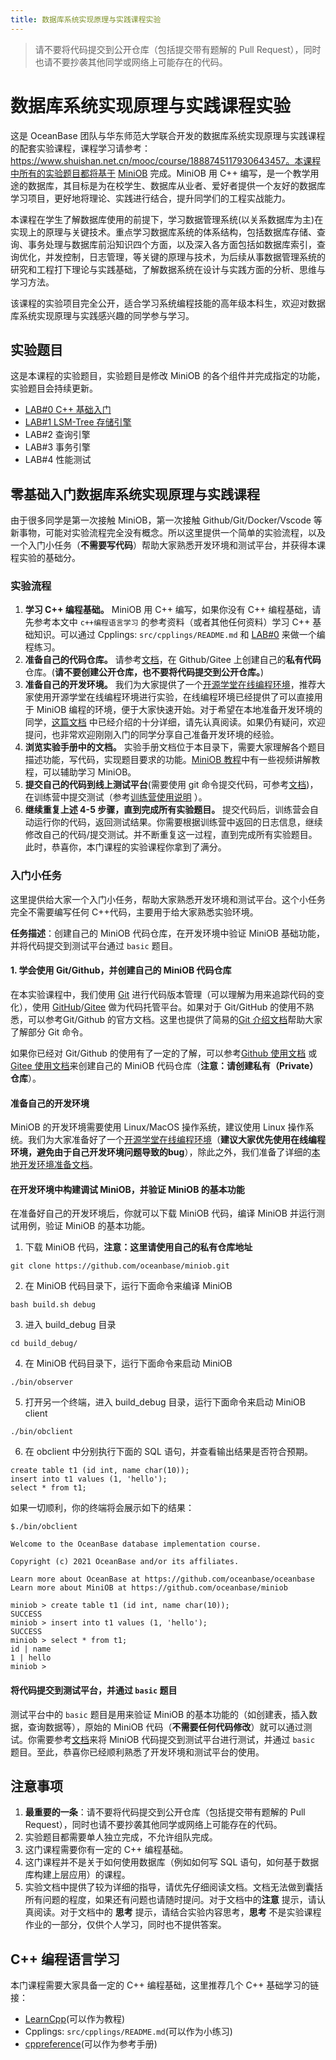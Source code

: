 ```yaml
---
title: 数据库系统实现原理与实践课程实验
---
```


> 请不要将代码提交到公开仓库（包括提交带有题解的 Pull Request），同时也请不要抄袭其他同学或网络上可能存在的代码。

# 数据库系统实现原理与实践课程实验

这是 OceanBase 团队与华东师范大学联合开发的数据库系统实现原理与实践课程的配套实验课程，课程学习请参考：https://www.shuishan.net.cn/mooc/course/1888745117930643457。本课程中所有的实验题目都将基于 [MiniOB](https://github.com/oceanbase/miniob) 完成。MiniOB 用 C++ 编写，是一个教学用途的数据库，其目标是为在校学生、数据库从业者、爱好者提供一个友好的数据库学习项目，更好地将理论、实践进行结合，提升同学们的工程实战能力。

本课程在学生了解数据库使用的前提下，学习数据管理系统(以关系数据库为主)在实现上的原理与关键技术。重点学习数据库系统的体系结构，包括数据库存储、查询、事务处理与数据库前沿知识四个方面，以及深入各方面包括如数据库索引，查询优化，并发控制，日志管理，等关键的原理与技术，为后续从事数据管理系统的研究和工程打下理论与实践基础，了解数据系统在设计与实践方面的分析、思维与学习方法。

该课程的实验项目完全公开，适合学习系统编程技能的高年级本科生，欢迎对数据库系统实现原理与实践感兴趣的同学参与学习。

## 实验题目
这是本课程的实验题目，实验题目是修改 MiniOB 的各个组件并完成指定的功能，实验题目会持续更新。

- [LAB#0 C++ 基础入门](./lab0.md)
- [LAB#1 LSM-Tree 存储引擎](./lab1.md)
- LAB#2 查询引擎
- LAB#3 事务引擎
- LAB#4 性能测试

## 零基础入门数据库系统实现原理与实践课程

由于很多同学是第一次接触 MiniOB，第一次接触 Github/Git/Docker/Vscode 等新事物，可能对实验流程完全没有概念。所以这里提供一个简单的实验流程，以及一个入门小任务（**不需要写代码**）帮助大家熟悉开发环境和测试平台，并获得本课程实验的基础分。

### 实验流程

1. **学习 C++ 编程基础。** MiniOB 用 C++ 编写，如果你没有 C++ 编程基础，请先参考本文中 `c++编程语言学习` 的参考资料（或者其他任何资料）学习 C++ 基础知识。可以通过 Cpplings: `src/cpplings/README.md` 和 [LAB#0](./lab0.md) 来做一个编程练习。
2. **准备自己的代码仓库。** 请参考[文档](../game/github-introduction.md)，在 Github/Gitee 上创建自己的**私有代码**仓库。(**请不要创建公开仓库，也不要将代码提交到公开仓库。**)
3. **准备自己的开发环境。** 我们为大家提供了一个[开源学堂在线编程环境](./cloudlab_setup.md)，推荐大家使用开源学堂在线编程环境进行实验，在线编程环境已经提供了可以直接用于 MiniOB 编程的环境，便于大家快速开始。对于希望在本地准备开发环境的同学，[这篇文档](../dev-env/introduction.md) 中已经介绍的十分详细，请先认真阅读。如果仍有疑问，欢迎提问，也非常欢迎刚刚入门的同学分享自己准备开发环境的经验。
4. **浏览实验手册中的文档。** 实验手册文档位于本目录下，需要大家理解各个题目描述功能，写代码，实现题目要求的功能。[MiniOB 教程](https://open.oceanbase.com/course/427)中有一些视频讲解教程，可以辅助学习 MiniOB。
5. **提交自己的代码到线上测试平台**(需要使用 git 命令提交代码，可参考[文档](../game/git-introduction.md))，在训练营中提交测试（参考[训练营使用说明](https://ask.oceanbase.com/t/topic/35600372) ）。
6. **继续重复上述 4-5 步骤，直到完成所有实验题目。** 提交代码后，训练营会自动运行你的代码，返回测试结果。你需要根据训练营中返回的日志信息，继续修改自己的代码/提交测试。并不断重复这一过程，直到完成所有实验题目。此时，恭喜你，本门课程的实验课程你拿到了满分。

### 入门小任务

这里提供给大家一个入门小任务，帮助大家熟悉开发环境和测试平台。这个小任务完全不需要编写任何 C++代码，主要用于给大家熟悉实验环境。

**任务描述**：创建自己的 MiniOB 代码仓库，在开发环境中验证 MiniOB 基础功能，并将代码提交到测试平台通过 `basic` 题目。

#### 1. 学会使用 Git/Github，并创建自己的 MiniOB 代码仓库
在本实验课程中，我们使用 [Git](https://git-scm.com/) 进行代码版本管理（可以理解为用来追踪代码的变化），使用 [GitHub](https://github.com/)/[Gitee](https://gitee.com/) 做为代码托管平台。如果对于 Git/GitHub 的使用不熟悉，可以参考Git/Github 的官方文档。这里也提供了简易的[Git 介绍文档](../game/git-introduction.md)帮助大家了解部分 Git 命令。

如果你已经对 Git/Github 的使用有了一定的了解，可以参考[Github 使用文档](../game/github-introduction.md) 或 [Gitee 使用文档](../game//gitee-instructions.md)来创建自己的 MiniOB 代码仓库（**注意：请创建私有（Private）仓库**）。

#### 准备自己的开发环境
MiniOB 的开发环境需要使用 Linux/MacOS 操作系统，建议使用 Linux 操作系统。我们为大家准备好了一个[开源学堂在线编程环境](./cloudlab_setup.md)（**建议大家优先使用在线编程环境，避免由于自己开发环境问题导致的bug**），除此之外，我们准备了详细的[本地开发环境准备文档](../dev-env/introduction.md)。

#### 在开发环境中构建调试 MiniOB，并验证 MiniOB 的基本功能
在准备好自己的开发环境后，你就可以下载 MiniOB 代码，编译 MiniOB 并运行测试用例，验证 MiniOB 的基本功能。
1. 下载 MiniOB 代码，**注意：这里请使用自己的私有仓库地址**
```
git clone https://github.com/oceanbase/miniob.git
```
2. 在 MiniOB 代码目录下，运行下面命令来编译 MiniOB
```
bash build.sh debug
```
3. 进入 build_debug 目录
```
cd build_debug/
```
4. 在 MiniOB 代码目录下，运行下面命令来启动 MiniOB
```
./bin/observer
```
5. 打开另一个终端，进入 build_debug 目录，运行下面命令来启动 MiniOB client
```
./bin/obclient
```
6. 在 obclient 中分别执行下面的 SQL 语句，并查看输出结果是否符合预期。
```
create table t1 (id int, name char(10));
insert into t1 values (1, 'hello');
select * from t1;
```

如果一切顺利，你的终端将会展示如下的结果：
```
$./bin/obclient 

Welcome to the OceanBase database implementation course.

Copyright (c) 2021 OceanBase and/or its affiliates.

Learn more about OceanBase at https://github.com/oceanbase/oceanbase
Learn more about MiniOB at https://github.com/oceanbase/miniob

miniob > create table t1 (id int, name char(10));
SUCCESS
miniob > insert into t1 values (1, 'hello');
SUCCESS
miniob > select * from t1;
id | name
1 | hello
miniob >
```

#### 将代码提交到测试平台，并通过 `basic` 题目
测试平台中的 `basic` 题目是用来验证 MiniOB 的基本功能的（如创建表，插入数据，查询数据等），原始的 MiniOB 代码（**不需要任何代码修改**）就可以通过测试。你需要参考[文档](https://ask.oceanbase.com/t/topic/35600372)来将 MiniOB 代码提交到测试平台进行测试，并通过 `basic` 题目。至此，恭喜你已经顺利熟悉了开发环境和测试平台的使用。

## 注意事项

1. **最重要的一条**：请不要将代码提交到公开仓库（包括提交带有题解的 Pull Request），同时也请不要抄袭其他同学或网络上可能存在的代码。
2. 实验题目都需要单人独立完成，不允许组队完成。
3. 这门课程需要你有一定的 C++ 编程基础。
4. 这门课程并不是关于如何使用数据库（例如如何写 SQL 语句，如何基于数据库构建上层应用）的课程。
5. 实验文档中提供了较为详细的指导，请优先仔细阅读文档。文档无法做到囊括所有问题的程度，如果还有问题也请随时提问。对于文档中的**注意** 提示，请认真阅读。对于文档中的 **思考** 提示，请结合实验内容思考，**思考** 不是实验课程作业的一部分，仅供个人学习，同时也不提供答案。

## C++ 编程语言学习

本门课程需要大家具备一定的 C++ 编程基础，这里推荐几个 C++ 基础学习的链接：

- [LearnCpp](https://www.learncpp.com/)(可以作为教程)
- Cpplings: `src/cpplings/README.md`(可以作为小练习)
- [cppreference](en.cppreference.com)(可以作为参考手册)